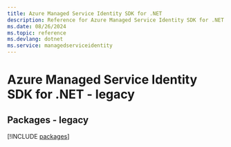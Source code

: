 ```yaml
---
title: Azure Managed Service Identity SDK for .NET
description: Reference for Azure Managed Service Identity SDK for .NET
ms.date: 08/26/2024
ms.topic: reference
ms.devlang: dotnet
ms.service: managedserviceidentity
---
```

# Azure Managed Service Identity SDK for .NET - legacy
## Packages - legacy
[!INCLUDE [packages](managed-service-identity-index.md)]